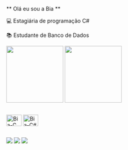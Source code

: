 ** Olá eu sou a Bia **

<p> 💻 Estagiária de programação C# </p>
<p> 📚 Estudante de Banco de Dados </p>

<img height="150em" src="https://github-readme-stats.vercel.app/api?username=BiaFontes&count_private=true&theme=radical"/> <img height="150em" src="https://github-readme-stats.vercel.app/api/top-langs/?username=BiaFontes&layout=compact&theme=radical"/>

##

<img align="center" alt="Bia-C" height="30" width="40" src="https://cdn.jsdelivr.net/gh/devicons/devicon/icons/c/c-original.svg" /> <img align="center" alt="Bia-C#" height="30" width="40" src="https://cdn.jsdelivr.net/gh/devicons/devicon/icons/csharp/csharp-original.svg" />

##

<div>
<a href="https://www.instagram.com/biafonttes" target="_blank"><img src="https://img.shields.io/badge/-Instagram-%23E4405F?style=for-the-badge&logo=instagram&logoColor=white" target="_blank"></a>
<a href = "mailto:fontesmab@gmail.com"><img src="https://img.shields.io/badge/-Gmail-%23333?style=for-the-badge&logo=gmail&logoColor=white" target="_blank"></a>
<a href="https://www.linkedin.com/in/beatriz-fontes-54b15b16aa" target="_blank"><img src="https://img.shields.io/badge/-LinkedIn-%230077B5?style=for-the-badge&logo=linkedin&logoColor=white" target="_blank"></a> 
</div>
